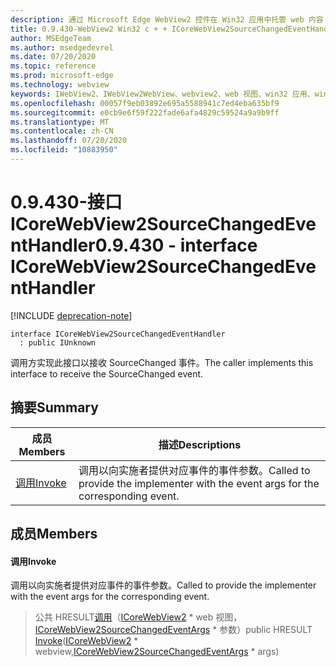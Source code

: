```yaml
---
description: 通过 Microsoft Edge WebView2 控件在 Win32 应用中托管 web 内容
title: 0.9.430-WebView2 Win32 c + + ICoreWebView2SourceChangedEventHandler
author: MSEdgeTeam
ms.author: msedgedevrel
ms.date: 07/20/2020
ms.topic: reference
ms.prod: microsoft-edge
ms.technology: webview
keywords: IWebView2、IWebView2WebView、webview2、web 视图、win32 应用、win32、edge、ICoreWebView2、ICoreWebView2Host、浏览器控件、边缘 html
ms.openlocfilehash: 00057f9eb03892e695a5588941c7ed4eba635bf9
ms.sourcegitcommit: e0cb9e6f59f222fade6afa4829c59524a9a9b9ff
ms.translationtype: MT
ms.contentlocale: zh-CN
ms.lasthandoff: 07/20/2020
ms.locfileid: "10883950"
---
```

# <span data-ttu-id="36a8c-104">0.9.430-接口 ICoreWebView2SourceChangedEventHandler</span><span class="sxs-lookup"><span data-stu-id="36a8c-104">0.9.430 - interface ICoreWebView2SourceChangedEventHandler</span></span> 

[!INCLUDE [deprecation-note](../../includes/deprecation-note.md)]

```
interface ICoreWebView2SourceChangedEventHandler
  : public IUnknown
```

<span data-ttu-id="36a8c-105">调用方实现此接口以接收 SourceChanged 事件。</span><span class="sxs-lookup"><span data-stu-id="36a8c-105">The caller implements this interface to receive the SourceChanged event.</span></span>

## <span data-ttu-id="36a8c-106">摘要</span><span class="sxs-lookup"><span data-stu-id="36a8c-106">Summary</span></span>

 <span data-ttu-id="36a8c-107">成员</span><span class="sxs-lookup"><span data-stu-id="36a8c-107">Members</span></span>                        | <span data-ttu-id="36a8c-108">描述</span><span class="sxs-lookup"><span data-stu-id="36a8c-108">Descriptions</span></span>
--------------------------------|---------------------------------------------
[<span data-ttu-id="36a8c-109">调用</span><span class="sxs-lookup"><span data-stu-id="36a8c-109">Invoke</span></span>](#invoke) | <span data-ttu-id="36a8c-110">调用以向实施者提供对应事件的事件参数。</span><span class="sxs-lookup"><span data-stu-id="36a8c-110">Called to provide the implementer with the event args for the corresponding event.</span></span>

## <span data-ttu-id="36a8c-111">成员</span><span class="sxs-lookup"><span data-stu-id="36a8c-111">Members</span></span>

#### <span data-ttu-id="36a8c-112">调用</span><span class="sxs-lookup"><span data-stu-id="36a8c-112">Invoke</span></span> 

<span data-ttu-id="36a8c-113">调用以向实施者提供对应事件的事件参数。</span><span class="sxs-lookup"><span data-stu-id="36a8c-113">Called to provide the implementer with the event args for the corresponding event.</span></span>

> <span data-ttu-id="36a8c-114">公共 HRESULT[调用](#invoke)（[ICoreWebView2](ICoreWebView2.md) \* web 视图，[ICoreWebView2SourceChangedEventArgs](ICoreWebView2SourceChangedEventArgs.md) \* 参数）</span><span class="sxs-lookup"><span data-stu-id="36a8c-114">public HRESULT [Invoke](#invoke)([ICoreWebView2](ICoreWebView2.md) \* webview,[ICoreWebView2SourceChangedEventArgs](ICoreWebView2SourceChangedEventArgs.md) \* args)</span></span>

